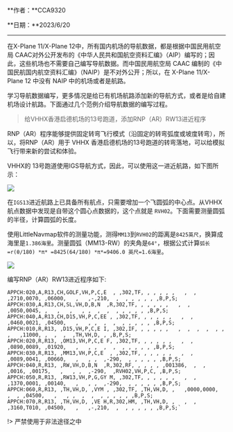 **作者：**CCA9320

**日期：**2023/6/20

---

在X-Plane 11/X-Plane 12中，所有国内机场的导航数据，都是根据中国民用航空局 CAAC对外公开发布的《中华人民共和国航空资料汇编》（AIP）编写的；因此，这些机场也不需要自己编写导航数据。而中国民用航空局 CAAC 编制的《中国民航国内航空资料汇编》（NAIP）是不对外公开；所以，在 X-Plane 11/X-Plane 12 中没有 NAIP 中的机场或者是航路。

学习导航数据编写，更多情况是给已有机场航路添加新的导航方式，或者是给自建机场设计航路。下面通过几个范例介绍导航数据的编写过程。

> 给VHHX香港启德机场的13号跑道，添加RNP（AR）RW13进近程序

RNP（AR）程序能够提供固定转弯飞行模式（沿固定的转弯弧度或坡度转弯），所以，将RNP（AR）用于 VHHX 香港启德机场的13号跑道的转弯落地，可以给模拟飞行带来新的尝试和体验。

VHHX的 13号跑道使用IGS导航方式，因此，可以使用这一进近航路，如下图所示：

![](https://picso.sunbangyan.cn/2023/06/30/k28819.png)

在`IGS13`进近航路上已具备所有航点，只需要增加一个飞圆弧的中心点。从VHHX航点数据中发现是自带这个圆心点数据的，这个点就是 `RVH02`。下面需要测量圆弧的半径，计算圆弧的长度。

使用LittleNavmap软件的测量功能，测得`MM13`到`RVH02`的距离是`8425英尺`，换算成海里是`1.386海里`。测量圆弧（MM13-RW）的夹角是`64°`，根据公式计算`弧长=r(θ/180) *π* =8425(64/180) *π*=9406.0 英尺=1.6海里`。

<img src="https://picdo.sunbangyan.cn/2023/06/30/k307nn.png"  />



编写RNP（AR）RW13进近程序如下:

```APPCH:010,A,R13,CH,CH,VH,D, ,V A, ,302,IF, , , , , ,   ,  ,  ,  ,  , ,08000,   ,11000, ,  ,  ,  , , , , , ,B,P,S;
APPCH:020,A,R13,CH,GOLF,VH,P,C,E  , ,302,TF, , , , , ,   ,  ,  ,2710,0070, ,06000,   ,   ,-,210,  ,  , , , , , ,B,P,S;
APPCH:030,A,R13,CH,SL,VH,D,B,N  ,R,302,TF, , , , , ,   ,  ,  ,0050,0045, ,   ,   ,   , ,  ,  ,  , , , , , ,B,P,S;
APPCH:040,A,R13,CH,D15,VH,P,C,EE , ,302,TF, , , , , ,   ,  ,  ,0460,0021, ,04500,   ,   , ,  ,  ,  , , , , , ,B,P,S;
APPCH:010,R,R13, ,D15,VH,P,C,E I, ,302,IF, , , , , ,   ,  ,  ,  ,  , ,   ,   ,11000, ,  ,  ,  ,TH,VH,D, , ,B,P,S;
APPCH:020,R,R13, ,OM13,VH,P,C,E F, ,302,TF, , , , , ,   ,  ,  ,0890,0089, ,01920,   ,   , ,  ,  ,  , , , , , ,B,P,S;
APPCH:030,R,R13, ,MM13,VH,P,C,E  , ,302,TF, , , , , ,   ,  ,  ,0089,0041, ,00660,   ,   , ,  ,-290,  , , , , , ,B,P,S;
APPCH:040,R,R13, ,RW,VH,D,B,N  ,R,302,RF, , , , , ,001386,  ,  ,  ,0016, ,00175,   ,   , ,  ,-290,  ,RVH02,VH,P,C, ,B,P,S;
APPCH:050,R,R13, ,RW13,VH,P,G,GY M, ,302,TF, , , , , ,   ,  ,  ,1370,0001, ,00140,   ,   , ,  ,-290,  , , , , , ,B,P,S;
APPCH:060,R,R13, ,TH,VH,D, ,VYM , ,302,TF, ,TH,VH,D, ,   ,0000,0000,  ,  , ,04500,   ,   , ,  ,  ,  , , , , , ,B,P,S;
APPCH:070,R,R13, ,TH,VH,D, ,VE H,R,302,HM, ,TH,VH,D, ,   ,  ,  ,3160,T010, ,04500,   ,   ,-,210,  ,  , , , , , ,B,P,S;`
```

!> 严禁使用于非法途径之中